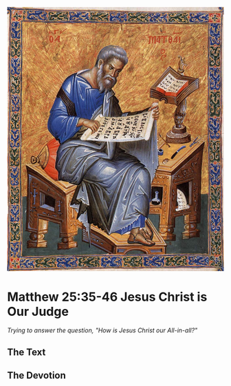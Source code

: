 <img class="intro-right" src="art-matthew.jpg">

# Matthew 25:35-46 Jesus Christ is Our Judge

*Trying to answer the question, "How is Jesus Christ our All-in-all?"*

## The Text

## The Devotion